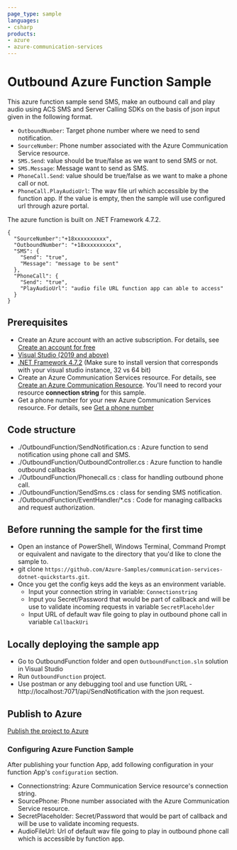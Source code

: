 ```yaml
---
page_type: sample
languages:
- csharp
products:
- azure
- azure-communication-services
---
```


# Outbound Azure Function Sample

This azure function sample send SMS, make an outbound call and play audio using ACS SMS and Server Calling SDKs on the basis of json input given in the following format.

- `OutboundNumber`: Target phone number where we need to send notification.
- `SourceNumber`: Phone number associated with the Azure Communication Service resource.
- `SMS.Send`: value should be true/false as we want to send SMS or not.
- `SMS.Message`: Message want to send as SMS.
- `PhoneCall.Send`:  value should be true/false as we want to make a phone call or not.
- `PhoneCall.PlayAudioUrl`: The wav file url which accessible by the function app. If the value is empty, then the sample will use configured url through azure portal.

The azure function is built on .NET Framework 4.7.2.

```
{
  "SourceNumber":"+18xxxxxxxxxx",
  "OutboundNumber": "+18xxxxxxxxxx",
  "SMS": {
    "Send": "true",
    "Message": "message to be sent"
  },
  "PhoneCall": {
    "Send": "true",
    "PlayAudioUrl": "audio file URL function app can able to access"
  }
}
```

## Prerequisites

- Create an Azure account with an active subscription. For details, see [Create an account for free](https://azure.microsoft.com/free/)
- [Visual Studio (2019 and above)](https://visualstudio.microsoft.com/vs/)
- [.NET Framework 4.7.2](https://dotnet.microsoft.com/download/dotnet-framework/net472) (Make sure to install version that corresponds with your visual studio instance, 32 vs 64 bit)
- Create an Azure Communication Services resource. For details, see [Create an Azure Communication Resource](https://docs.microsoft.com/azure/communication-services/quickstarts/create-communication-resource). You'll need to record your resource **connection string** for this sample.
- Get a phone number for your new Azure Communication Services resource. For details, see [Get a phone number](https://docs.microsoft.com/azure/communication-services/quickstarts/telephony-sms/get-phone-number?pivots=platform-azp)

## Code structure

- ./OutboundFunction/SendNotification.cs : Azure function to send notification using phone call and SMS.
- ./OutboundFunction/OutboundController.cs : Azure function to handle outbound callbacks
- ./OutboundFunction/Phonecall.cs : class for handling outbound phone call.
- ./OutboundFunction/SendSms.cs : class for sending SMS notification.
- ./OutboundFunction/EventHandler/*.cs : Code for managing callbacks and request authorization.

## Before running the sample for the first time

- Open an instance of PowerShell, Windows Terminal, Command Prompt or equivalent and navigate to the directory that you'd like to clone the sample to.
- git clone `https://github.com/Azure-Samples/communication-services-dotnet-quickstarts.git`.
- Once you get the config keys add the keys as an environment variable.
	- Input your connection string in variable: `Connectionstring`
	- Input you Secret/Password that would be part of callback and will be use to validate incoming requests in variable `SecretPlaceholder`
	- Input URL of default wav file going to play in outbound phone call in variable `CallbackUri`

## Locally deploying the sample app

- Go to OutboundFunction folder and open `OutboundFunction.sln` solution in Visual Studio
- Run `OutboundFunction` project.
- Use postman or any debugging tool and use function URL - http://localhost:7071/api/SendNotification with the json request.

## Publish to Azure

[Publish the project to Azure](https://docs.microsoft.com/azure/azure-functions/functions-create-your-first-function-visual-studio#publish-the-project-to-azure)

### Configuring Azure Function Sample

After publishing your function App, add following configuration in your function App's `configuration` section.

- Connectionstring: Azure Communication Service resource's connection string.
- SourcePhone: Phone number associated with the Azure Communication Service resource.
- SecretPlaceholder: Secret/Password that would be part of callback and will be use to validate incoming requests.
- AudioFileUrl: Url of default wav file going to play in outbound phone call which is accessible by function app.
